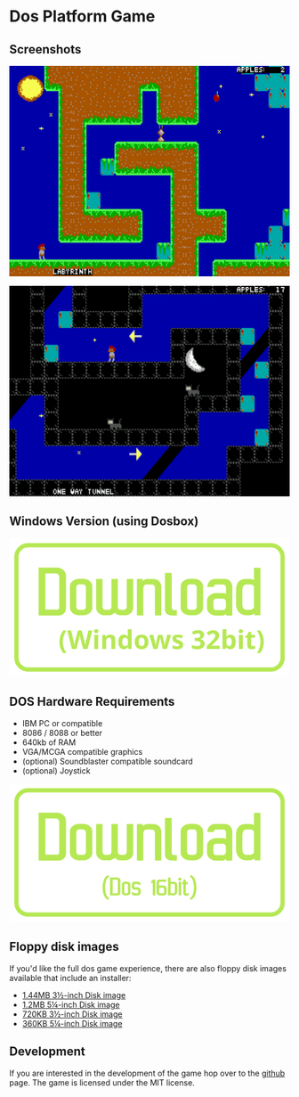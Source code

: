# Dos Platform Game

## Screenshots

![Screen1](images/screen1.png)

![Screen2](images/screen2.png)

## Windows Version (using Dosbox)

[![Download Windows 32bit](images/download_win32.svg)](https://github.com/TerrySoba/DosPlatformGame/releases/download/latest/DosPlatformGameWin32.zip)

## DOS Hardware Requirements

 * IBM PC or compatible
 * 8086 / 8088 or better
 * 640kb of RAM
 * VGA/MCGA compatible graphics
 * (optional) Soundblaster compatible soundcard
 * (optional) Joystick



[![Download Dos 16bit](images/download.svg)](https://github.com/TerrySoba/DosPlatformGame/releases/download/latest/game.zip)

## Floppy disk images

If you'd like the full dos game experience, there are also floppy disk images available that include an installer:

 * [1.44MB 3½-inch Disk image](https://github.com/TerrySoba/DosPlatformGame/releases/download/latest/image_1440k.img)
 * [1.2MB 5¼-inch Disk image](https://github.com/TerrySoba/DosPlatformGame/releases/download/latest/image_1200k.img)
 * [720KB 3½-inch Disk image](https://github.com/TerrySoba/DosPlatformGame/releases/download/latest/image_720k.img)
 * [360KB 5¼-inch Disk image](https://github.com/TerrySoba/DosPlatformGame/releases/download/latest/image_360k.img)


## Development

If you are interested in the development of the game hop over to the [github](https://github.com/TerrySoba/DosPlatformGame) page.
The game is licensed under the MIT license.

